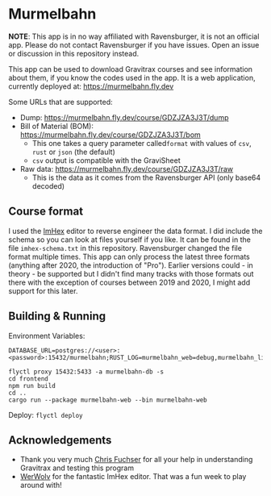 # Murmelbahn

**NOTE**: This app is in no way affiliated with Ravensburger, it is not an official app.
Please do not contact Ravensburger if you have issues. Open an issue or discussion in this repository instead.

This app can be used to download Gravitrax courses and see information about them, if you know the codes used in the app.
It is a web application, currently deployed at: https://murmelbahn.fly.dev

Some URLs that are supported:

- Dump: https://murmelbahn.fly.dev/course/GDZJZA3J3T/dump
- Bill of Material (BOM): https://murmelbahn.fly.dev/course/GDZJZA3J3T/bom
  - This one takes a query parameter called`format` with values of `csv`, `rust` or `json` (the default)
  - `csv` output is compatible with the GraviSheet
- Raw data: https://murmelbahn.fly.dev/course/GDZJZA3J3T/raw
  - This is the data as it comes from the Ravensburger API (only base64 decoded)
                   
## Course format

I used the [ImHex](https://github.com/WerWolv/ImHex) editor to reverse engineer the data format.
I did include the schema so you can look at files yourself if you like.
It can be found in the file `imhex-schema.txt` in this repository.
Ravensburger changed the file format multiple times.
This app can only process the latest three formats (anything after 2020, the introduction of "Pro").
Earlier versions could - in theory - be supported but I didn't find many tracks with those formats out there with the exception of courses between 2019 and 2020, I might add support for this later.

## Building & Running
  
Environment Variables:
```
DATABASE_URL=postgres://<user>:<password>:15432/murmelbahn;RUST_LOG=murmelbahn_web=debug,murmelbahn_lib=debug,warn;SETS_DIRECTORY=data/sets
```

```
flyctl proxy 15432:5433 -a murmelbahn-db -s
cd frontend
npm run build
cd ..
cargo run --package murmelbahn-web --bin murmelbahn-web
```

Deploy: `flyctl deploy`

## Acknowledgements

- Thank you very much [Chris Fuchser](https://www.youtube.com/channel/UCk8bK1u_oH2LIGb_PLP7E9g) for all your help in understanding Gravitrax and testing this program
- [WerWolv](https://github.com/WerWolv/ImHex) for the fantastic ImHex editor. That was a fun week to play around with!

